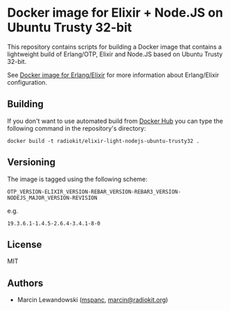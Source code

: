 # Docker image for Elixir + Node.JS on Ubuntu Trusty 32-bit

This repository contains scripts for building a Docker image that contains a 
lightweight build of Erlang/OTP, Elixir and Node.JS based on Ubuntu Trusty 
32-bit.

See [Docker image for Erlang/Elixir](https://github.com/radiokit/docker-elixir-light-trusty32)
for more information about Erlang/Elixir configuration.

## Building

If you don't want to use automated build from [Docker Hub](https://hub.docker.com/r/radiokit/elixir-light-nodejs-ubuntu-trusty32)
you can type the following command in the repository's directory:

```
docker build -t radiokit/elixir-light-nodejs-ubuntu-trusty32 .
```

## Versioning

The image is tagged using the following scheme:

`OTP_VERSION-ELIXIR_VERSION-REBAR_VERSION-REBAR3_VERSION-NODEJS_MAJOR_VERSION-REVISION`

e.g.

`19.3.6.1-1.4.5-2.6.4-3.4.1-8-0`

## License

MIT

## Authors

* Marcin Lewandowski ([mspanc](https://github.com/mspanc), marcin@radiokit.org)
